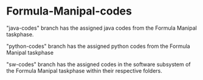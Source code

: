 # Formula-Manipal-codes

"java-codes" branch has the assigned java codes from the Formula Manipal taskphase.

"python-codes" branch has the assigned python codes from the Formula Manipal taskphase

"sw-codes" branch has the assigned codes in the software subsystem of the Formula Manipal taskphase within their respective folders.
